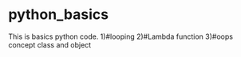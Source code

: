 # python_basics
This is basics python code.
1)#looping
2)#Lambda function
3)#oops concept class and object
